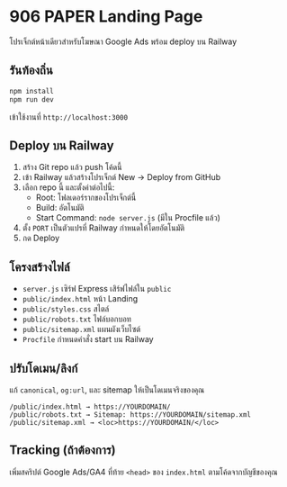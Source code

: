 # 906 PAPER Landing Page

โปรเจ็กต์หน้าเดียวสำหรับโฆษณา Google Ads พร้อม deploy บน Railway

## รันท้องถิ่น

```bash
npm install
npm run dev
```

เข้าใช้งานที่ `http://localhost:3000`

## Deploy บน Railway

1. สร้าง Git repo แล้ว push โค้ดนี้
2. เข้า Railway แล้วสร้างโปรเจ็กต์ New → Deploy from GitHub
3. เลือก repo นี้ และตั้งค่าต่อไปนี้:
   - Root: โฟลเดอร์รากของโปรเจ็กต์นี้
   - Build: อัตโนมัติ
   - Start Command: `node server.js` (มีใน Procfile แล้ว)
4. ตั้ง `PORT` เป็นตัวแปรที่ Railway กำหนดให้โดยอัตโนมัติ
5. กด Deploy

## โครงสร้างไฟล์

- `server.js` เซิร์ฟ Express เสิร์ฟไฟล์ใน `public`
- `public/index.html` หน้า Landing
- `public/styles.css` สไตล์
- `public/robots.txt` ไฟล์บอกบอท
- `public/sitemap.xml` แผนผังเว็บไซต์
- `Procfile` กำหนดคำสั่ง start บน Railway

## ปรับโดเมน/ลิงก์

แก้ `canonical`, `og:url`, และ sitemap ให้เป็นโดเมนจริงของคุณ

```
/public/index.html → https://YOURDOMAIN/
/public/robots.txt → Sitemap: https://YOURDOMAIN/sitemap.xml
/public/sitemap.xml → <loc>https://YOURDOMAIN/</loc>
```

## Tracking (ถ้าต้องการ)

เพิ่มสคริปต์ Google Ads/GA4 ที่ท้าย `<head>` ของ `index.html` ตามโค้ดจากบัญชีของคุณ

